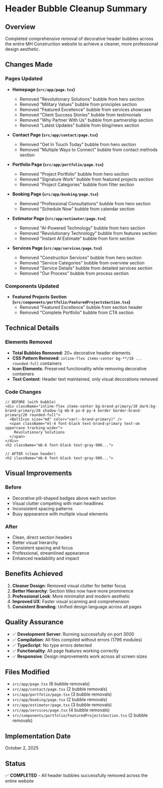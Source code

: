 # Header Bubble Cleanup Summary

## Overview

Completed comprehensive removal of decorative header bubbles across the entire MH Construction website to achieve a cleaner, more professional design aesthetic.

## Changes Made

### Pages Updated

- **Homepage (`src/app/page.tsx`)**
  - Removed "Revolutionary Solutions" bubble from hero section
  - Removed "Military Values" bubble from principles section  
  - Removed "Featured Excellence" bubble from services showcase
  - Removed "Client Success Stories" bubble from testimonials
  - Removed "Why Partner With Us" bubble from partnership section
  - Removed "Latest Updates" bubble from blog/news section

- **Contact Page (`src/app/contact/page.tsx`)**
  - Removed "Get In Touch Today" bubble from hero section
  - Removed "Multiple Ways to Connect" bubble from contact methods section

- **Portfolio Page (`src/app/portfolio/page.tsx`)**
  - Removed "Project Portfolio" bubble from hero section
  - Removed "Signature Work" bubble from featured projects section
  - Removed "Project Categories" bubble from filter section

- **Booking Page (`src/app/booking/page.tsx`)**
  - Removed "Professional Consultations" bubble from hero section
  - Removed "Schedule Now" bubble from calendar section

- **Estimator Page (`src/app/estimator/page.tsx`)**
  - Removed "AI-Powered Technology" bubble from hero section
  - Removed "Revolutionary Technology" bubble from features section
  - Removed "Instant AI Estimate" bubble from form section

- **Services Page (`src/app/services/page.tsx`)**
  - Removed "Construction Services" bubble from hero section
  - Removed "Service Categories" bubble from overview section
  - Removed "Service Details" bubble from detailed services section
  - Removed "Our Process" bubble from process section

### Components Updated

- **Featured Projects Section (`src/components/portfolio/FeaturedProjectsSection.tsx`)**
  - Removed "Featured Excellence" bubble from section header
  - Removed "Complete Portfolio" bubble from CTA section

## Technical Details

### Elements Removed

- **Total Bubbles Removed**: 20+ decorative header elements
- **CSS Pattern Removed**: `inline-flex items-center bg-**/10 ... rounded-full` containers
- **Icon Elements**: Preserved functionality while removing decorative containers
- **Text Content**: Header text maintained, only visual decorations removed

### Code Changes

```tsx
// BEFORE (with bubble)
<div className="inline-flex items-center bg-brand-primary/10 dark:bg-brand-primary/20 shadow-lg mb-8 px-8 py-4 border border-brand-primary/20 rounded-full">
  <BoltIcon size="md" color="var(--brand-primary)" />
  <span className="ml-4 font-black text-brand-primary text-sm uppercase tracking-wider">
    Revolutionary Solutions
  </span>
</div>
<h2 className="mb-6 font-black text-gray-900...">

// AFTER (clean header)
<h2 className="mb-6 font-black text-gray-900...">
```

## Visual Improvements

### Before

- Decorative pill-shaped badges above each section
- Visual clutter competing with main headlines
- Inconsistent spacing patterns
- Busy appearance with multiple visual elements

### After

- Clean, direct section headers
- Better visual hierarchy
- Consistent spacing and focus
- Professional, streamlined appearance
- Enhanced readability and impact

## Benefits Achieved

1. **Cleaner Design**: Removed visual clutter for better focus
2. **Better Hierarchy**: Section titles now have more prominence
3. **Professional Look**: More minimalist and modern aesthetic
4. **Improved UX**: Faster visual scanning and comprehension
5. **Consistent Branding**: Unified design language across all pages

## Quality Assurance

- ✅ **Development Server**: Running successfully on port 3000
- ✅ **Compilation**: All files compiled without errors (1796 modules)
- ✅ **TypeScript**: No type errors detected
- ✅ **Functionality**: All page features working correctly
- ✅ **Responsive**: Design improvements work across all screen sizes

## Files Modified

- `src/app/page.tsx` (6 bubble removals)
- `src/app/contact/page.tsx` (2 bubble removals)
- `src/app/portfolio/page.tsx` (3 bubble removals)
- `src/app/booking/page.tsx` (2 bubble removals)
- `src/app/estimator/page.tsx` (3 bubble removals)
- `src/app/services/page.tsx` (4 bubble removals)
- `src/components/portfolio/FeaturedProjectsSection.tsx` (2 bubble removals)

## Implementation Date

October 2, 2025

## Status

✅ **COMPLETED** - All header bubbles successfully removed across the entire website
